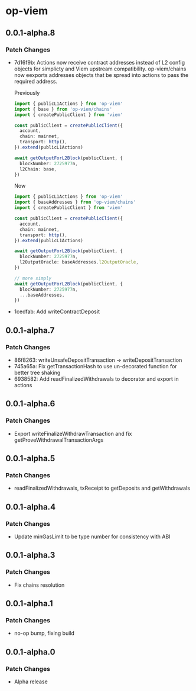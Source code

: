 # op-viem

## 0.0.1-alpha.8

### Patch Changes

- 7d16f9b: Actions now receive contract addresses instead of L2 config objects for simplicty and Viem upstream compatibility. op-viem/chains now eexports addresses objects that be spread into actions to pass the required address.

  Previously

  ```ts
  import { publicL1Actions } from 'op-viem'
  import { base } from 'op-viem/chains'
  import { createPublicClient } from 'viem'

  const publicClient = createPublicClient({
    account,
    chain: mainnet,
    transport: http(),
  }).extend(publicL1Actions)

  await getOutputForL2Block(publicClient, {
    blockNumber: 2725977n,
    l2Chain: base,
  })
  ```

  Now

  ```ts
  import { publicL1Actions } from 'op-viem'
  import { baseAddresses } from 'op-viem/chains'
  import { createPublicClient } from 'viem'

  const publicClient = createPublicClient({
    account,
    chain: mainnet,
    transport: http(),
  }).extend(publicL1Actions)

  await getOutputForL2Block(publicClient, {
    blockNumber: 2725977n,
    l2OutputOracle: baseAddresses.l2OutputOracle,
  })

  // more simply
  await getOutputForL2Block(publicClient, {
    blockNumber: 2725977n,
    ...baseAddresses,
  })
  ```

- 1cedfab: Add writeContractDeposit

## 0.0.1-alpha.7

### Patch Changes

- 86f8263: writeUnsafeDepositTransaction -> writeDepositTransaction
- 745a65a: Fix getTransactionHash to use un-decorated function for better tree shaking
- 6938582: Add readFinalizedWithdrawals to decorator and export in actions

## 0.0.1-alpha.6

### Patch Changes

- Export writeFinalizeWithdrawTransaction and fix getProveWithdrawalTransactionArgs

## 0.0.1-alpha.5

### Patch Changes

- readFinalizedWithdrawals, txReceipt to getDeposits and getWithdrawals

## 0.0.1-alpha.4

### Patch Changes

- Update minGasLimit to be type number for consistency with ABI

## 0.0.1-alpha.3

### Patch Changes

- Fix chains resolution

## 0.0.1-alpha.1

### Patch Changes

- no-op bump, fixing build

## 0.0.1-alpha.0

### Patch Changes

- Alpha release
